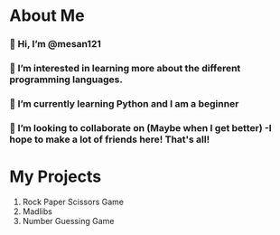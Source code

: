 # About Me
 ### 👋 Hi, I’m @mesan121
 ### 👀 I’m interested in learning more about the different programming languages.
 ### 🌱 I’m currently learning Python and I am a beginner
 ### 💞️ I’m looking to collaborate on (Maybe when I get better) -I hope to make a lot of friends here! That's all!

# My Projects
  1. Rock Paper Scissors Game
  2. Madlibs
  3. Number Guessing Game
